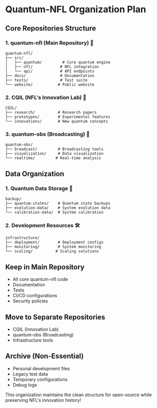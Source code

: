 # Quantum-NFL Organization Plan

## Core Repositories Structure

### 1. quantum-nfl (Main Repository) 🏈
```
quantum-nfl/
├── src/
│   ├── quantum/         # Core quantum engine
│   ├── nfl/            # NFL integration
│   └── api/            # API endpoints
├── docs/               # Documentation
├── tests/              # Test suite
└── website/           # Public website
```

### 2. CQIL (NFL's Innovation Lab) 🧪
```
CQIL/
├── research/          # Research papers
├── prototypes/        # Experimental features
└── innovations/       # New quantum concepts
```

### 3. quantum-obs (Broadcasting) 📡
```
quantum-obs/
├── broadcast/         # Broadcasting tools
├── visualization/     # Data visualization
└── realtime/         # Real-time analysis
```

## Data Organization

### 1. Quantum Data Storage 💾
```
backup/
├── quantum-states/    # Quantum state backups
├── evolution-data/    # System evolution data
└── calibration-data/  # System calibration
```

### 2. Development Resources 🛠️
```
infrastructure/
├── deployment/        # Deployment configs
├── monitoring/        # System monitoring
└── scaling/          # Scaling solutions
```

## Keep in Main Repository
- All core quantum-nfl code
- Documentation
- Tests
- CI/CD configurations
- Security policies

## Move to Separate Repositories
- CQIL (Innovation Lab)
- quantum-obs (Broadcasting)
- Infrastructure tools

## Archive (Non-Essential)
- Personal development files
- Legacy test data
- Temporary configurations
- Debug logs

This organization maintains the clean structure for open-source while preserving NFL's innovation history!

